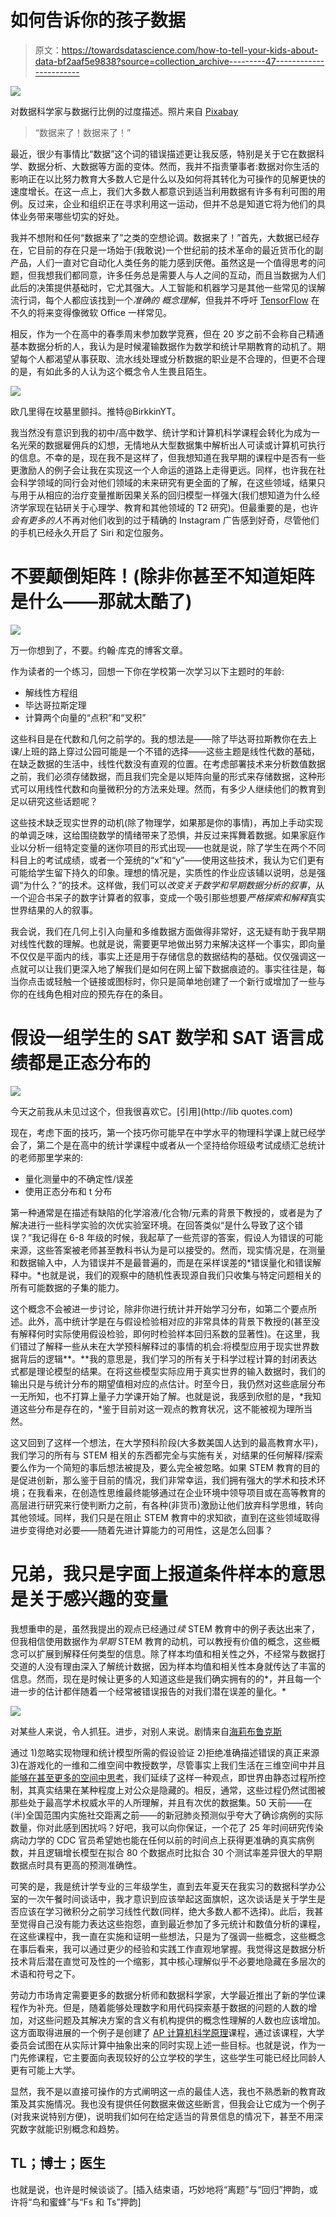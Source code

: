 # 如何告诉你的孩子数据

> 原文：<https://towardsdatascience.com/how-to-tell-your-kids-about-data-bf2aaf5e9838?source=collection_archive---------47----------------------->

![](img/9ce37ae45c653f625619ae51789956c4.png)

对数据科学家与数据行比例的过度描述。照片来自 [Pixabay](https://pixabay.com/photos/stadium-football-viewers-165406/)

> “数据来了！数据来了！”

最近，很少有事情比“数据”这个词的错误描述更让我反感，特别是关于它在数据科学、数据分析、大数据等方面的变体。然而，我并不指责肇事者:数据对你生活的影响正在以比努力教育大多数人它是什么以及如何将其转化为可操作的见解更快的速度增长。在这一点上，我们大多数人都意识到适当利用数据有许多有利可图的用例。反过来，企业和组织正在寻求利用这一运动，但并不总是知道它将为他们的具体业务带来哪些切实的好处。

我并不想附和任何“数据来了”之类的空想论调。数据来了！”首先，大数据已经存在，它目前的存在只是一场始于(我敢说)一个世纪前的技术革命的最近货币化的副产品，人们一直对它自动化人类任务的能力感到厌倦。虽然这是一个值得思考的问题，但我想我们都同意，许多任务总是需要人与人之间的互动，而且当数据为人们此后的决策提供基础时，它尤其强大。人工智能和机器学习是其他一些常见的误解流行词，每个人都应该找到一个*准确的* *概念理解*，但我并不呼吁 [TensorFlow](/a-simple-introduction-to-tensorflow-d992eb2e3dbb) 在不久的将来变得像微软 Office 一样常见。

相反，作为一个在高中的春季周末参加数学竞赛，但在 20 岁之前不会称自己精通基本数据分析的人，我认为是时候灌输数据作为数学和统计早期教育的动机了。期望每个人都渴望从事获取、流水线处理或分析数据的职业是不合理的，但更不合理的是，有如此多的人认为这个概念令人生畏且陌生。

![](img/10733d3e966acd16ab526b907421e49a.png)

欧几里得在坟墓里颤抖。推特@BirkkinYT。

我当然没有意识到我的初中/高中数学、统计学和计算机科学课程会转化为成为一名光荣的数据雇佣兵的幻想，无情地从大型数据集中解析出人可读或计算机可执行的信息。不幸的是，现在我不是这样了，但我想知道在我早期的课程中是否有一些更激励人的例子会让我在实现这一个人命运的道路上走得更远。同样，也许我在社会科学领域的同行会对他们领域的未来研究有更全面的了解，在这些领域，结果只与用于从相应的治疗变量推断因果关系的回归模型一样强大(我们想知道为什么经济学家现在钻研关于心理学、教育和其他领域的 T2 研究)。但最重要的是，也许*会有更多的人*不再对他们收到的过于精确的 Instagram 广告感到好奇，尽管他们的手机已经永久开启了 Siri 和定位服务。

# 不要颠倒矩阵！(除非你甚至不知道矩阵是什么——那就太酷了)

![](img/f8df7283ea7f58b9ef8200e8954a8ba7.png)

万一你想到了，不要。约翰·库克的博客文章。

作为读者的一个练习，回想一下你在学校第一次学习以下主题时的年龄:

*   解线性方程组
*   毕达哥拉斯定理
*   计算两个向量的“点积”和“叉积”

这些科目是在代数和几何之前学的。我的想法是——除了毕达哥拉斯教你在去上课/上班的路上穿过公园可能是一个不错的选择——这些主题是线性代数的基础，在缺乏数据的生活中，线性代数没有直观的位置。在考虑部署技术来分析数值数据之前，我们必须存储数据，而且我们完全是以矩阵向量的形式来存储数据，这种形式可以用线性代数和向量微积分的方法来处理。然而，有多少人继续他们的教育到足以研究这些话题呢？

这些技术缺乏现实世界的动机(除了物理学，如果那是你的事情)，再加上手动实现的单调乏味，这给围绕数学的情绪带来了恐惧，并反过来挥舞着数据。如果家庭作业以分析一组特定变量的迷你项目的形式出现——也就是说，除了学生在两个不同科目上的考试成绩，或者一个笼统的“x”和“y”——使用这些技术，我认为它们更有可能给学生留下持久的印象。理想的情况是，实质性的作业应该辅以说明，总是强调“为什么？”的技术。这样做，我们可以*改变关于数学和早期数据分析的叙事*，从一个迎合书呆子的数字计算者的叙事，变成一个吸引那些想要*严格探索和解释*真实世界结果的人的叙事。

我会说，我们在几何上引入向量和多维数据方面做得非常好，这无疑有助于我早期对线性代数的理解。也就是说，需要更早地做出努力来解决这样一个事实，即向量不仅仅是平面内的线，事实上还是用于存储信息的数据结构的基础。仅仅强调这一点就可以让我们更深入地了解我们是如何在网上留下数据痕迹的。事实往往是，每当你点击或轻触一个链接或图标时，你只是简单地创建了一个新行或增加了一些与你的在线角色相对应的预先存在的条目。

# 假设一组学生的 SAT 数学和 SAT 语言成绩都是正态分布的

![](img/8c9c55c6cebb5bfb0d638de19239efa1.png)

今天之前我从未见过这个，但我很喜欢它。[引用](http://lib quotes.com)

现在，考虑下面的技巧，第一个技巧你可能早在中学水平的物理科学课上就已经学会了，第二个是在高中的统计学课程中或者从一个坚持给你班级考试成绩汇总统计的老师那里学来的:

*   量化测量中的不确定性/误差
*   使用正态分布和 t 分布

第一种通常是在描述有缺陷的化学溶液/化合物/元素的背景下教授的，或者是为了解决进行一些科学实验的次优实验室环境。在回答类似“是什么导致了这个错误？”我记得在 6-8 年级的时候，我起草了一些荒谬的答案，假设人为错误的可能来源，这些答案被老师甚至教科书认为是可以接受的。然而，现实情况是，在测量和数据输入中，人为错误并不是最普遍的，而是在采样误差的*错误量化和错误解释中。*也就是说，我们的观察中的随机性表现源自我们只收集与特定问题相关的所有可能数据的子集的能力。

这个概念不会被进一步讨论，除非你进行统计并开始学习分布，如第二个要点所述。此外，高中统计学是在与假设检验相对应的非常具体的背景下教授的(甚至没有解释何时实际使用假设检验，即何时检验样本回归系数的显著性)。在这里，我们错过了解释一些从未在大学预科解释过的事情的机会:将模型应用于现实世界数据背后的逻辑**。**我的意思是，我们学习的所有关于科学过程计算的封闭表达式都是理论模型的结果。在将这些模型实际应用于真实世界的输入数据时，我们的输出只是与统计分布的期望值相对应的点估计。时至今日，我仍然对这些底层分布一无所知，也不打算上量子力学课开始了解。也就是说，我感到欣慰的是，*我知道这些分布是存在的，*鉴于目前对这一观点的教育状况，这不能被视为理所当然。

这又回到了这样一个想法，在大学预科阶段(大多数美国人达到的最高教育水平)，我们学习的所有与 STEM 相关的东西都完全与实施有关，对结果的任何解释/探索要么作为一个简短的事后想法被提及，要么完全被忽略。如果 STEM 教育的目的是促进创新，那么鉴于目前的情况，我们非常幸运，我们拥有强大的学术和技术环境；在我看来，在创造性思维最终能够通过在企业环境中领导项目或在高等教育的高层进行研究来行使判断力之前，有各种(非货币)激励让他们放弃科学思维，转向其他领域。同样，我们只是在阻止 STEM 教育中的求知欲，直到在这些领域取得进步变得绝对必要——随着先进计算能力的可用性，这是怎么回事？

# 兄弟，我只是字面上报道条件样本的意思是关于感兴趣的变量

我想重申的是，虽然我提出的观点已经通过*续* STEM 教育中的例子表达出来了，但我相信使用数据作为*早期* STEM 教育的动机，可以教授有价值的概念，这些概念可以扩展到解释任何类型的信息。除了样本均值和相关性之外，不经常与数据打交道的人没有理由深入了解统计数据，因为样本均值和相关性本身就传达了丰富的信息。然而，现在是时候让更多的人知道这些是我们确实拥有的的*，并且每一个进一步的估计都伴随着一个经常被错误报告的对我们潜在误差的量化。*

![](img/9dbec685ee9d7fb98ebd687950ec1ada.png)

对某些人来说，令人抓狂。进步，对别人来说。剧情来自[海莉布鲁克斯](https://www.nwahomepage.com/lifestyle/health/coronavirus/ar-positive-cases-lower-than-projections-by-arkansas-department-of-health/)

通过 1)忽略实现物理和统计模型所需的假设验证 2)拒绝准确描述错误的真正来源 3)在游戏化的一维和二维空间中教授数学，尽管事实上我们生活在三维空间中并且[能够在甚至更多的空间中思考](https://www.creativitypost.com/article/multidimensional_thinking)，我们延续了这样一种观点，即世界由静态过程所控制，其真实结果在某种程度上对公众是隐藏的。相反，通常，这些过程仍然试图被那些处于最高学术权威水平的人所理解，并且有次优的数据集。50 天前——在(半)全国范围内实施社交距离之前——的新冠肺炎预测似乎夸大了确诊病例的实际数量，你对此感到困扰吗？好吧，我可以向你保证，一个花了 25 年时间研究传染病动力学的 CDC 官员希望她也能在任何以前的时间点上获得更准确的真实病例数，并且逻辑增长模型在拟合 80 个数据点时比拟合 30 个测试率差异很大的早期数据点时具有更高的预测准确性。

可笑的是，我是统计学专业的三年级学生，直到去年夏天在我实习的数据科学办公室的一次午餐时间谈话中，我才意识到应该举起这面旗帜，这次谈话是关于学生是否应该在学习微积分之前学习线性代数(同样，绝大多数人都不选择)。此后，我甚至觉得自己没有能力表达这些抱怨，直到最近参加了多元统计和数值分析的课程，在这些课程中，我一直在实施和证明一些想法，只是为了强调一些概念，这些概念在事后看来，我可以通过更少的经验和实践工作直观地掌握。我觉得这是数据分析技术背后潜在直觉可及性的一个缩影，其中核心理解似乎不必要地隐藏在多层次的术语和符号之下。

劳动力市场肯定需要更多的数据分析师和数据科学家，大学最近推出了新的学位课程作为补充。但是，随着能够处理数字和用代码探索基于数据的问题的人数的增加，对这些问题及其解决方案的含义有机构提供的概念性理解的人数也应该增加。这方面取得进展的一个例子是创建了 [AP 计算机科学原理](https://apcentral.collegeboard.org/courses/ap-computer-science-principles)课程，通过该课程，大学委员会试图在从实际计算中抽象出来的同时实现上述一些目标。也就是说，作为一门先修课程，它主要面向表现较好的公立学校的学生，这些学生可能已经比同龄人更有可能上大学。

显然，我不是以直接可操作的方式阐明这一点的最佳人选，我也不熟悉新的教育政策及其实施情况。我也没有提供任何数据来做这些断言，但我会让它成为一个例子(对我来说特别方便)，说明我们如何在给定适当的背景信息的情况下，甚至不用深究数字就能识别概念和趋势。

## TL；博士；医生

也就是说，也许是时候谈谈了。[插入结束语，巧妙地将“离题”与“回归”押韵，或许将“鸟和蜜蜂”与“Fs 和 Ts”押韵]